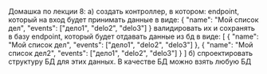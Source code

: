 Домашка по лекции 8:
а) создать контроллер, в котором:
endpoint, который на вход будет принимать данные в виде:
{
    "name": "Мой список дел",
    "events": ["дело1", "delo2", "delo3"]
}
валидировать их и сохранять в базу
endpoint, который будет отдавать данные из бд в виде:
[
      {
        "name": "Мой список дел",
        "events": ["дело1", "delo2", "delo3"]
    },
    {
        "name": "Мой список дел2",
        "events": ["дело1", "delo2", "delo3"]
    }
]
б) спроектировать структуру БД для этих данных. В качестве БД можно взять любую БД
